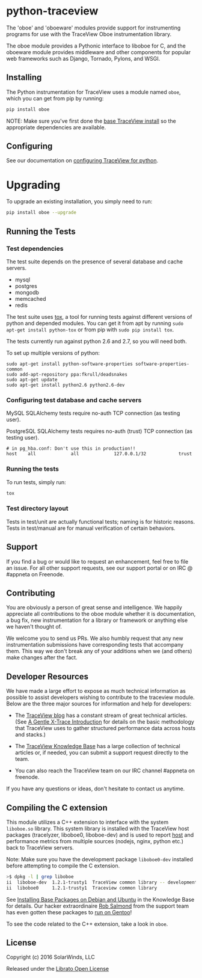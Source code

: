 # python-traceview

The 'oboe' and 'oboeware' modules provide support for instrumenting
programs for use with the TraceView Oboe instrumentation library.

The oboe module provides a Pythonic interface to liboboe for C, and
the oboeware module provides middleware and other components for
popular web frameworks such as Django, Tornado, Pylons, and WSGI.

## Installing

The Python instrumentation for TraceView uses a module named `oboe`, which you
can get from pip by running:

```sh
pip install oboe
```

NOTE: Make sure you've first done the [base TraceView install](http://docs.traceview.solarwinds.com/TraceView/install-instrumentation.html) so the appropriate dependencies are available.

## Configuring

See our documentation on [configuring TraceView for python](http://docs.traceview.solarwinds.com/Instrumentation/python.html#configuring-instrumentation).

# Upgrading

To upgrade an existing installation, you simply need to run:

```sh
pip install oboe --upgrade
```

## Running the Tests

### Test dependencies

The test suite depends on the presence of several database and cache servers.

- mysql
- postgres
- mongodb
- memcached
- redis

The test suite uses [tox](https://testrun.org/tox/latest/), a tool for running
tests against different versions of python and depended modules. You can get it
from apt by running `sudo apt-get install python-tox` or from pip with
`sudo pip install tox`.

The tests currently run against python 2.6 and 2.7, so you will need both.

To set up multiple versions of python:

    sudo apt-get install python-software-properties software-properties-common
    sudo add-apt-repository ppa:fkrull/deadsnakes
    sudo apt-get update
    sudo apt-get install python2.6 python2.6-dev

### Configuring test database and cache servers

MySQL SQLAlchemy tests require no-auth TCP connection (as testing user).

PostgreSQL SQLAlchemy tests requires no-auth (trust) TCP connection (as testing user).

```
# in pg_hba.conf: Don't use this in production!!
host    all             all             127.0.0.1/32            trust
```

### Running the tests

To run tests, simply run:

```sh
tox
```

### Test directory layout

Tests in test/unit are actually functional tests; naming is for historic
reasons.  Tests in test/manual are for manual verification of certain
behaviors.

## Support

If you find a bug or would like to request an enhancement, feel free to file
an issue. For all other support requests, see our support portal or on
IRC @ #appneta on Freenode.

## Contributing

You are obviously a person of great sense and intelligence. We happily
appreciate all contributions to the oboe module whether it is documentation,
a bug fix, new instrumentation for a library or framework or anything else
we haven't thought of.

We welcome you to send us PRs. We also humbly request that any new
instrumentation submissions have corresponding tests that accompany
them. This way we don't break any of your additions when we (and others)
make changes after the fact.

## Developer Resources

We have made a large effort to expose as much technical information
as possible to assist developers wishing to contribute to the traceview module.
Below are the three major sources for information and help for developers:

* The [TraceView blog](http://www.appneta.com/blog) has a constant stream of
great technical articles.  (See [A Gentle X-Trace Introduction](http://www.appneta.com/blog/x-trace-introduction/)
for details on the basic methodology that TraceView uses to gather structured
performance data across hosts and stacks.)

* The [TraceView Knowledge Base](http://docs.traceview.solarwinds.com/)
has a large collection of technical articles or, if needed, you can submit a
support request directly to the team.

* You can also reach the TraceView team on our IRC channel #appneta on freenode.

If you have any questions or ideas, don't hesitate to contact us anytime.

## Compiling the C extension

This module utilizes a C++ extension to interface with the system `liboboe.so`
library.  This system library is installed with the TraceView host packages
(tracelyzer, liboboe0, liboboe-dev) and is used to report
[host](http://www.appneta.com/blog/app-host-metrics/) and performance metrics
from multiple sources (nodejs, nginx, python etc.) back to TraceView servers.

Note: Make sure you have the development package `liboboe0-dev` installed
before attempting to compile the C extension.

```bash
>$ dpkg -l | grep liboboe
ii  liboboe-dev  1.2.1-trusty1  TraceView common library -- development files
ii  liboboe0     1.2.1-trusty1  Traceview common library
```

See [Installing Base Packages on Debian and Ubuntu](http://docs.traceview.solarwinds.com/TraceView/install-instrumentation.html#debian-and-ubuntu) in the Knowledge Base for details.  Our hacker extraordinaire [Rob Salmond](https://github.com/rsalmond) from the support team has even gotten these packages to [run on Gentoo](http://www.appneta.com/blog/unsupported-doesnt-work/)!

To see the code related to the C++ extension, take a look in `oboe`.

## License

Copyright (c) 2016 SolarWinds, LLC

Released under the [Librato Open License](http://docs.traceview.solarwinds.com/Instrumentation/librato-open-license.html)
